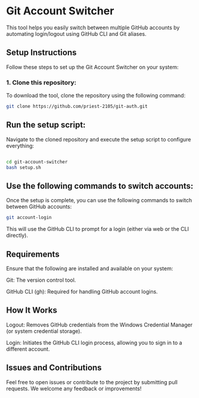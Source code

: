# Git Account Switcher

This tool helps you easily switch between multiple GitHub accounts by automating login/logout using GitHub CLI and Git aliases.

## Setup Instructions

Follow these steps to set up the Git Account Switcher on your system:

### 1. Clone this repository:

To download the tool, clone the repository using the following command:

```bash
git clone https://github.com/priest-2105/git-auth.git

```


## Run the setup script:

Navigate to the cloned repository and execute the setup script to configure everything:

```bash

cd git-account-switcher
bash setup.sh
```


## Use the following commands to switch accounts:

Once the setup is complete, you can use the following commands to switch between GitHub accounts:

```bash
git account-login
```


This will use the GitHub CLI to prompt for a login (either via web or the CLI directly).


## Requirements


Ensure that the following are installed and available on your system:

Git: The version control tool.

GitHub CLI (gh): Required for handling GitHub account logins.


## How It Works

Logout: Removes GitHub credentials from the Windows Credential Manager (or system credential storage).

Login: Initiates the GitHub CLI login process, allowing you to sign in to a different account.


## Issues and Contributions

Feel free to open issues or contribute to the project by submitting pull requests. We welcome any feedback or improvements!

